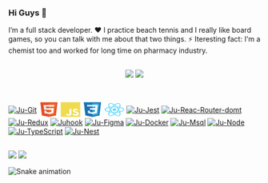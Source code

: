 ### Hi Guys 👋 
I’m a full stack developer.
❤️ I practice beach tennis and I really like board games, so you can talk with me about that two things.
⚡ Iteresting fact: I'm a chemist too and worked for long time on pharmacy industry.
 ##
 
<div align="center">
  <img height="180em" src="https://github-readme-stats.vercel.app/api?username=jubarcelos&show_icons=true&theme=dark&include_all_commits=true&count_private=true"/>
  <img height="180em" src="https://github-readme-stats.vercel.app/api/top-langs/?username=jubarcelos&layout=compact&langs_count=7&theme=dark"/>
</div>

##

<div style="display: inline_block"><br>
   <a href="https://git-scm.com/docs/git" target="_blank"><img align="center" alt="Ju-Git" height="30" width="40" src="https://cdn.jsdelivr.net/gh/devicons/devicon/icons/git/git-original.svg"></a> 
   <a href="https://htmlreference.io" target="_blank"><img align="center" alt="Ju-HTML" height="30" width="40" src="https://raw.githubusercontent.com/devicons/devicon/master/icons/html5/html5-original.svg"></a> 
   <a href="https://www.w3schools.com/js/js_intro.asp" target="_blank"><img align="center" alt="Ju-Js" height="30" width="40" src="https://raw.githubusercontent.com/devicons/devicon/master/icons/javascript/javascript-plain.svg"></a> 
   <a href="https://css-tricks.com" target="_blank"><img align="center" alt="Ju-CSS" height="30" width="40" src="https://raw.githubusercontent.com/devicons/devicon/master/icons/css3/css3-original.svg"></a> 
   <a href="https://projects.wojtekmaj.pl/react-lifecycle-methods-diagram/" target="_blank"><img align="center" alt="Ju-React" height="30" width="40" src="https://raw.githubusercontent.com/devicons/devicon/master/icons/react/react-original.svg"></a>   
   <a href="https://jestjs.io/pt-BR/docs/using-matchers#números" target="_blank"><img align="center" alt="Ju-Jest" height="30" width="40"src="https://cdn.jsdelivr.net/gh/devicons/devicon/icons/jest/jest-plain.svg" /></a> 
   <a href="https://v5.reactrouter.com/web/guides/quick-start" target="_blank"><img align="center" alt="Ju-Reac-Router-domt" height="30" width="50" src="https://scriptverse.academy/img/tutorials/react-router.png"></a> 
 <a href="https://redux.js.org/" target="_blank"><img align="center" alt="Ju-Redux" height="30" width="50" src="https://cdn.jsdelivr.net/gh/devicons/devicon/icons/redux/redux-original.svg"></a> 
 <a href="https://pt-br.reactjs.org/docs/hooks-intro.html" target="_blank"><img align="center" alt="Juhook" height="30" width="50" src="https://miro.medium.com/max/768/1*0j4xd4B_o-jxiaM9QYqgWw.png"></a> 
 <a href="https://www.figma.com/best-practices/" target="_blank"><img align="center" alt="Ju-Figma" height="30" width="50" src="https://cdn.jsdelivr.net/gh/devicons/devicon/icons/figma/figma-original.svg"></a>
 <a href="https://docs.docker.com" target="_blank"><img align="center" alt="Ju-Docker" height="30" width="50" src="https://cdn.jsdelivr.net/gh/devicons/devicon/icons/docker/docker-plain.svg"></a>
 <a href="https://www.mysql.com/support/supportedplatforms/database.html" target="_blank"> <img align="center" alt="Ju-Msql" height="30" width="50" src="https://cdn.jsdelivr.net/gh/devicons/devicon/icons/mysql/mysql-plain.svg"></a>
  <a href="https://nodejs.org/en/docs/" target="_blank"><img align="center" alt="Ju-Node" height="30" width="50" src="https://cdn.jsdelivr.net/gh/devicons/devicon/icons/nodejs/nodejs-plain.svg"></a>
 <a href="https://www.typescriptlang.org/docs/" target="_blank"><img align="center" alt="Ju-TypeScript" height="40" width="40" src="https://img.icons8.com/color/72/typescript.png"></a>
 <a href="https://docs.nestjs.com/" target="_blank"><img align="center" alt="Ju-Nest" height="30" width="40" src="https://upload.wikimedia.org/wikipedia/commons/thumb/a/a8/NestJS.svg/1242px-NestJS.svg.png?20221211225055"></a>
<div/>
<div/>

 ##

 <div> 
  <a href="http://discord.com/users/887730660847013918" target="_blank"><img src="https://www.svgrepo.com/show/331368/discord-v2.svg" width="30" target="_blank"></a> 
  <a href="www.linkedin.com/in/barcelos-julia" target="_blank"><img src="https://www.svgrepo.com/show/9911/linkedin.svg" width="30"></a>  
</div>

   ![Snake animation](https://github.com/jubarcelos/jubarcelos/blob/output/github-contribution-grid-snake.svg)
